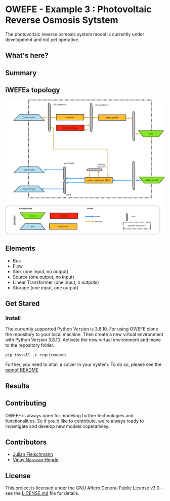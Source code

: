 # OWEFE - Example 3 : Photovoltaic Reverse Osmosis Sytstem

The photovoltaic reverse osmosis system model is currently under development and not yet operative.

## What's here?

## Summary

## iWEFEs topology

![iWEFEs topology](https://github.com/rl-institut/OWEFE/blob/master/docs/assets/iWEFEs_topology_PV_RO.png)

## Elements

* Bus
* Flow
* Sink (one input, no output)
* Source (one output, no input)
* Linear Transformer (one input, n outputs)
* Storage (one input, one output)

## Get Stared

### Install 
The currently supported Python Version is 3.8.10. For using OWEFE clone the repository to your local machine. Then create a new virtual environment with Python Version 3.8.10. Activate the new virtual environment and move to the repository folder.

    pip install -r requirements

Further, you need to intall a solver in your system. To do so, please see the [oemof README](https://github.com/oemof/oemof-solph#readme)

## Results

## Contributing

OWEFE is always open for modeling further technologies and functionalities. So if you'd like to contribute, we're always ready to investigate and develop new models coperativley.

## Contributors

* [Julian Fleischmann](julian.fleischmann@rl-institute.de)
* [Vinay Narayan Hegde](vinay.narayan.hegde@ise.fraunhofer.de) 

## License

This project is licensed under the GNU Affero General Public License v3.0 - see the [LICENSE.md](https://github.com/rl-institut/OWEFE/blob/master/LICENSE) file for details.

